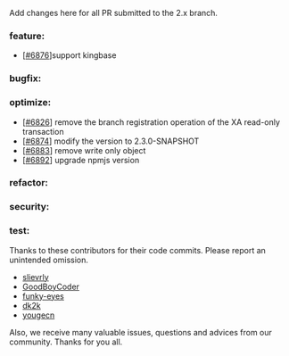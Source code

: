 Add changes here for all PR submitted to the 2.x branch.

<!-- Please add the `changes` to the following location(feature/bugfix/optimize/test) based on the type of PR -->

### feature:

- [[#6876](https://github.com/apache/incubator-seata/pull/6876)]support kingbase

### bugfix:


### optimize:
- [[#6826](https://github.com/apache/incubator-seata/pull/6826)] remove the branch registration operation of the XA read-only transaction
- [[#6874](https://github.com/apache/incubator-seata/pull/6874)] modify the version to 2.3.0-SNAPSHOT
- [[#6883](https://github.com/apache/incubator-seata/pull/6874)] remove write only object
- [[#6892](https://github.com/apache/incubator-seata/pull/6892)] upgrade npmjs version


### refactor:

### security:

### test:


Thanks to these contributors for their code commits. Please report an unintended omission.

<!-- Please make sure your Github ID is in the list below -->
- [slievrly](https://github.com/slievrly)
- [GoodBoyCoder](https://github.com/GoodBoyCoder)
- [funky-eyes](https://github.com/funky-eyes)
- [dk2k](https://github.com/dk2k)
- [yougecn](https://github.com/yougecn)



Also, we receive many valuable issues, questions and advices from our community. Thanks for you all.
